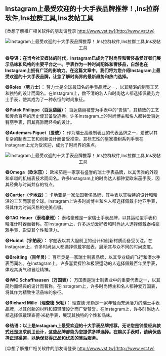 ## **Instagram上最受欢迎的十大手表品牌推荐！,Ins拉群软件,Ins拉群工具,Ins发帖工具**

[😍想了解推广相关软件的朋友请登录 http://www.vst.tw](http://www.vst.tw)

 <center><img src="https://vst.tw/MP4/tuiguang/png/3.png" alt="Instagram上最受欢迎的十大手表品牌推荐！,Ins拉群软件,Ins拉群工具,Ins发帖工具"></center>

**😄导语：在当今社交媒体的时代，Instagram已成为了时尚界和奢侈品爱好者们展示品味和风格的主要平台之一。手表作为一种时尚配饰和奢侈品，自然也在Instagram上拥有广泛的影响力。在这篇文章中，我们将为您介绍Instagram上最受欢迎的十大手表品牌，让您了解时尚界的最新趋势和热门选择。**

**😄Rolex（劳力士）：**
劳力士是全球最知名的手表品牌之一，以其精湛的制表工艺和独特的设计而闻名。在Instagram上，数不清的名人和时尚达人都选择佩戴劳力士手表，使其成为了一种永恒的时尚象征。

**😄Patek Philippe（百达翡丽）：**
百达翡丽被誉为手表中的“贵族”，其精致的工艺和传承百年的历史使其备受追捧。许多Instagram上的时尚博主和名人都钟爱百达翡丽手表，因其高雅而经典的设计。

**😄Audemars Piguet（爱彼）：**
作为瑞士高级制表业的代表品牌之一，爱彼以其复杂的制表工艺和创新设计而备受推崇。其标志性的皇家橡树系列手表在Instagram上尤为受欢迎，成为了时尚界的焦点。

 <center><img src="https://vst.tw/MP4/tuiguang/png/6.png" alt="Instagram上最受欢迎的十大手表品牌推荐！,Ins拉群软件,Ins拉群工具,Ins发帖工具"></center>

**😄Omega（欧米茄）：**
欧米茄是一家享有盛誉的瑞士手表品牌，以其优雅的外观和卓越的机械表技术而闻名。许多Instagram上的时尚达人都钟爱欧米茄手表，因其经典与时尚并存的特点。

**😄Cartier（卡地亚）：**
卡地亚是一家法国奢侈品牌，其手表以其独特的设计和精湛的工艺而享誉全球。Instagram上许多时尚博主和名人都选择佩戴卡地亚手表，将其作为时尚风格的完美点缀。

**😄TAG Heuer（泰格豪雅）：**
泰格豪雅是一家瑞士手表品牌，以其运动型手表和精准计时器而著称。在Instagram上，许多运动爱好者和时尚达人选择佩戴泰格豪雅手表，彰显其个性和活力。

**😄Hublot（宇舶表）：**
宇舶表以其大胆前卫的设计和创新材质而备受关注。在Instagram上，许多时尚达人都选择佩戴宇舶表，展示其与众不同的时尚态度。

**😄Breitling（百年灵）：**
百年灵是一家瑞士制表品牌，以其专业级的飞行和潜水手表而闻名。在Instagram上，许多喜爱探险和极限运动的人选择佩戴百年灵手表，体现其勇气和冒险精神。

**😄IWC Schaffhausen（万国表）：**
万国表是瑞士制表业中的重要代表之一，以其简约而经典的设计而著称。在Instagram上，许多时尚博主和名人都钟爱万国表，将其作为精致生活品味的象征。

**😄Richard Mille（理查德·米勒）：**
理查德·米勒是一家年轻而充满活力的瑞士手表品牌，以其创新的材料和超轻薄设计而广受赞誉。在Instagram上，许多时尚达人都选择佩戴理查德·米勒手表，展现其独特的个性和品味。

**😄结语：以上是Instagram上最受欢迎的十大手表品牌推荐。无论您是钟爱经典款式还是追求前卫设计，这些品牌都能为您提供多样选择。在购买手表时，请确保选择正规渠道，以确保获得正品和优质的售后服务。**

[😍想了解推广相关软件的朋友请登录 http://www.vst.tw](http://www.vst.tw)



